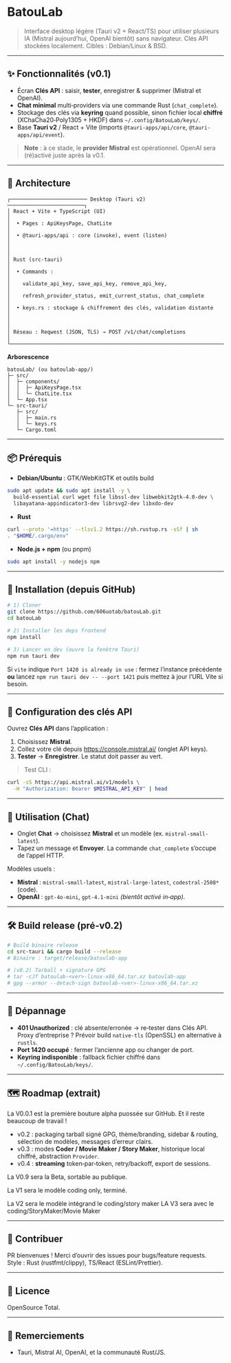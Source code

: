 # BatouLab

> Interface desktop légère (Tauri v2 + React/TS) pour utiliser plusieurs IA (Mistral aujourd’hui, OpenAI bientôt) sans navigateur. Clés API stockées localement. Cibles : Debian/Linux & BSD.

---

## ✨ Fonctionnalités (v0.1)
- Écran **Clés API** : saisir, **tester**, enregistrer & supprimer (Mistral et OpenAI).
- **Chat minimal** multi‑providers via une commande Rust (`chat_complete`).
- Stockage des clés via **keyring** quand possible, sinon fichier local **chiffré** (XChaCha20‑Poly1305 + HKDF) dans `~/.config/BatouLab/keys/`.
- Base **Tauri v2** / React + Vite (imports `@tauri-apps/api/core`, `@tauri-apps/api/event`).

> **Note** : à ce stade, le **provider Mistral** est opérationnel. OpenAI sera (ré)activé juste après la v0.1.

---

## 🧭 Architecture
```
┌───────────────────────── Desktop (Tauri v2) ─────────────────────────┐
│ React + Vite + TypeScript (UI)                                       │
│  • Pages : ApiKeysPage, ChatLite                                     │
│  • @tauri-apps/api : core (invoke), event (listen)                   │
│                                                                       │
│ Rust (src-tauri)                                                      │
│  • Commands :                                                         │
│    validate_api_key, save_api_key, remove_api_key,                    │
│    refresh_provider_status, emit_current_status, chat_complete        │
│  • keys.rs : stockage & chiffrement des clés, validation distante     │
│                                                                       │
│ Réseau : Reqwest (JSON, TLS) → POST /v1/chat/completions              │
└──────────────────────────────────────────────────────────────────────┘
```
**Arborescence**
```
batouLab/ (ou batoulab-app/)
├─ src/
│  ├─ components/
│  │  ├─ ApiKeysPage.tsx
│  │  └─ ChatLite.tsx
│  └─ App.tsx
└─ src-tauri/
   ├─ src/
   │  ├─ main.rs
   │  └─ keys.rs
   └─ Cargo.toml
```

---

## 📦 Prérequis
- **Debian/Ubuntu** : GTK/WebKitGTK et outils build
```bash
sudo apt update && sudo apt install -y \
  build-essential curl wget file libssl-dev libwebkit2gtk-4.0-dev \
  libayatana-appindicator3-dev librsvg2-dev libxdo-dev
```
- **Rust**
```bash
curl --proto '=https' --tlsv1.2 https://sh.rustup.rs -sSf | sh
. "$HOME/.cargo/env"
```
- **Node.js + npm** (ou pnpm)
```bash
sudo apt install -y nodejs npm
```

---

## 🚀 Installation (depuis GitHub)
```bash
# 1) Cloner
git clone https://github.com/606uotab/batouLab.git
cd batouLab

# 2) Installer les deps frontend
npm install

# 3) Lancer en dev (ouvre la fenêtre Tauri)
npm run tauri dev
```

Si `vite` indique `Port 1420 is already in use` : fermez l’instance précédente **ou** lancez `npm run tauri dev -- --port 1421` puis mettez à jour l’URL Vite si besoin.

---

## 🔑 Configuration des clés API
Ouvrez **Clés API** dans l’application :
1. Choisissez **Mistral**.
2. Collez votre clé depuis https://console.mistral.ai/ (onglet API keys).
3. **Tester** → **Enregistrer**. Le statut doit passer au vert.

> Test CLI :
```bash
curl -sS https://api.mistral.ai/v1/models \
  -H "Authorization: Bearer $MISTRAL_API_KEY" | head
```

---

## 💬 Utilisation (Chat)
- Onglet **Chat** → choisissez **Mistral** et un modèle (ex. `mistral-small-latest`).
- Tapez un message et **Envoyer**. La commande `chat_complete` s’occupe de l’appel HTTP.

Modèles usuels :
- **Mistral** : `mistral-small-latest`, `mistral-large-latest`, `codestral-2508*` (code).
- **OpenAI** : `gpt-4o-mini`, `gpt-4.1-mini` *(bientôt activé in‑app)*.

---

## 🛠️ Build release (pré‑v0.2)
```bash
# Build binaire release
cd src-tauri && cargo build --release
# Binaire : target/release/batoulab-app

# (v0.2) Tarball + signature GPG
# tar -cJf batoulab-<ver>-linux-x86_64.tar.xz batoulab-app
# gpg --armor --detach-sign batoulab-<ver>-linux-x86_64.tar.xz
```

---

## 🐞 Dépannage
- **401 Unauthorized** : clé absente/erronée → re‑tester dans Clés API. Proxy d’entreprise ? Prévoir build `native-tls` (OpenSSL) en alternative à `rustls`.
- **Port 1420 occupé** : fermer l’ancienne app ou changer de port.
- **Keyring indisponible** : fallback fichier chiffré dans `~/.config/BatouLab/keys/`.

---

## 🗺️ Roadmap (extrait)

La V0.0.1 est la première bouture alpha puossée sur GitHub. Et il reste beaucoup de travail !
  - v0.2 : packaging tarball signé GPG, thème/branding, sidebar & routing, sélection de modèles, messages d’erreur clairs.
  - v0.3 : modes **Coder / Movie Maker / Story Maker**, historique local chiffré, abstraction `Provider`.
  - v0.4 : **streaming** token‑par‑token, retry/backoff, export de sessions.

La V0.9 sera la Beta, sortable au publique.

La V1 sera le modèle coding only, terminé.

La V2 sera le modèle intégrand le coding/story maker
LA V3 sera avec le coding/StoryMaker/Movie Maker



---

## 🤝 Contribuer
PR bienvenues ! Merci d’ouvrir des issues pour bugs/feature requests. Style : Rust (rustfmt/clippy), TS/React (ESLint/Prettier).

---

## 📄 Licence
OpenSource Total.

---

## 🙏 Remerciements
- Tauri, Mistral AI, OpenAI, et la communauté Rust/JS.

